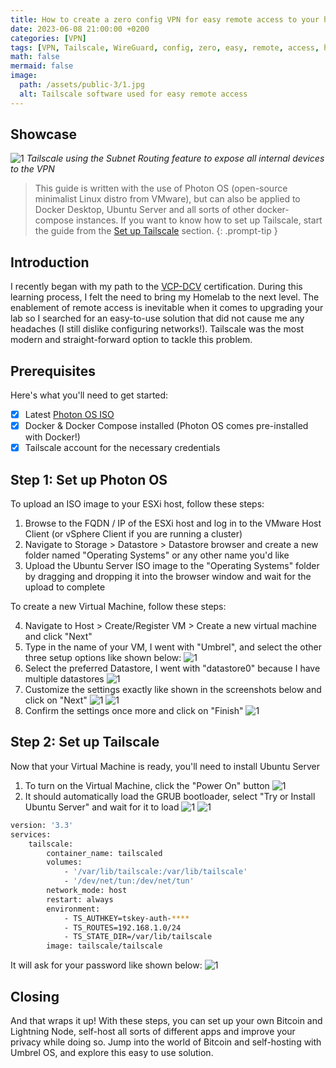 ```yaml
---
title: How to create a zero config VPN for easy remote access to your homelab with Tailscale
date: 2023-06-08 21:00:00 +0200
categories: [VPN]
tags: [VPN, Tailscale, WireGuard, config, zero, easy, remote, access, homelab, secure, network, service, open-source]
math: false
mermaid: false
image:
  path: /assets/public-3/1.jpg
  alt: Tailscale software used for easy remote access
---
```


## Showcase
![1](/assets/public-3/2.jpg)
_Tailscale using the Subnet Routing feature to expose all internal devices to the VPN_

> This guide is written with the use of Photon OS (open-source minimalist Linux distro from VMware), but can also be applied to Docker Desktop, Ubuntu Server and all sorts of other docker-compose instances. If you want to know how to set up Tailscale, start the guide from the [Set up Tailscale](https://vskills.nl/posts/run-full-bitcoin-node-self-hosting-umbrel-os/#step-2-set-up-ubuntu-server) section.
{: .prompt-tip }

## Introduction
I recently began with my path to the [VCP-DCV](https://www.vmware.com/learning/certification/vcp-dcv.html) certification. During this learning process, I felt the need to bring my Homelab to the next level. The enablement of remote access is inevitable when it comes to upgrading your lab so I searched for an easy-to-use solution that did not cause me any headaches (I still dislike configuring networks!). Tailscale was the most modern and straight-forward option to tackle this problem.

## Prerequisites
Here's what you'll need to get started:
- [x] Latest [Photon OS ISO](https://github.com/vmware/photon/wiki/Downloading-Photon-OS#downloading-photon-os-50-ga)
- [x] Docker & Docker Compose installed (Photon OS comes pre-installed with Docker!)
- [x] Tailscale account for the necessary credentials

## Step 1: Set up Photon OS

To upload an ISO image to your ESXi host, follow these steps:

1.  Browse to the FQDN / IP of the ESXi host and log in to the VMware Host Client (or vSphere Client if you are running a cluster)
2.  Navigate to Storage > Datastore > Datastore browser and create a new folder named "Operating Systems" or any other name you'd like
3.  Upload the Ubuntu Server ISO image to the "Operating Systems" folder by dragging and dropping it into the browser window and wait for the upload to complete

To create a new Virtual Machine, follow these steps:

4.  Navigate to Host > Create/Register VM > Create a new virtual machine and click "Next"
2.  Type in the name of your VM, I went with "Umbrel", and select the other three setup options like shown below:
![1](/assets/public-2/3.png)
4.  Select the preferred Datastore, I went with "datastore0" because I have multiple datastores
![1](/assets/public-2/4.png)
5.  Customize the settings exactly like shown in the screenshots below and click on "Next"
![1](/assets/public-2/5.png)
![1](/assets/public-2/6.png)
6.  Confirm the settings once more and click on "Finish" 
![1](/assets/public-2/7.png)

## Step 2: Set up Tailscale

Now that your Virtual Machine is ready, you'll need to install Ubuntu Server

1.  To turn on the Virtual Machine, click the "Power On" button
![1](/assets/public-2/8.png)
2.  It should automatically load the GRUB bootloader, select "Try or Install Ubuntu Server" and wait for it to load
![1](/assets/public-2/9.png)
![1](/assets/public-2/10.png)
```bash
version: '3.3'
services:
    tailscale:
        container_name: tailscaled
        volumes:
            - '/var/lib/tailscale:/var/lib/tailscale'
            - '/dev/net/tun:/dev/net/tun'
        network_mode: host
        restart: always
        environment:
            - TS_AUTHKEY=tskey-auth-****
            - TS_ROUTES=192.168.1.0/24
            - TS_STATE_DIR=/var/lib/tailscale
        image: tailscale/tailscale
```
It will ask for your password like shown below:
![1](/assets/public-2/28.png)

## Closing

And that wraps it up! With these steps, you can set up your own Bitcoin and Lightning Node, self-host all sorts of different apps and improve your privacy while doing so. Jump into the world of Bitcoin and self-hosting with Umbrel OS, and explore this easy to use solution.
